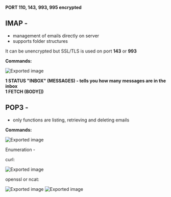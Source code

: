 **PORT 110, 143,** **993, 995 encrypted**
 
## IMAP -

- management of emails directly on server
- supports folder structures
 
It can be unencrypted but SSL/TLS is used on port **143** or **993**
 
**Commands:**

![Exported image](Exported%20image%2020240712140403-0.png)

**1 STATUS "INBOX" (MESSAGES) - tells you how many messages are in the inbox**  
**1 FETCH <ID> (BODY[])**

## POP3 -

- only functions are listing, retrieving and deleting emails
       
**Commands:**

![Exported image](Exported%20image%2020240712140403-1.png)

Enumeration -
 
curl:

![Exported image](Exported%20image%2020240712140403-2.png)  

openssl or ncat:

![Exported image](Exported%20image%2020240712140403-3.png) ![Exported image](Exported%20image%2020240712140403-4.png)